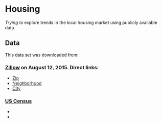 # Housing
*Trying to* explore trends in the local housing market using publicly available data.

## Data
This data set was downloaded from:
### [Zillow](`http://www.zillow.com/research/data/`) on August 12, 2015. Direct links:

- [Zip](http://files.zillowstatic.com/research/public/Zip.zip)
- [Neighborhood](http://files.zillowstatic.com/research/public/Neighborhood.zip)
- [City](http://files.zillowstatic.com/research/public/City.zip)

### [US Census]()

- 
-